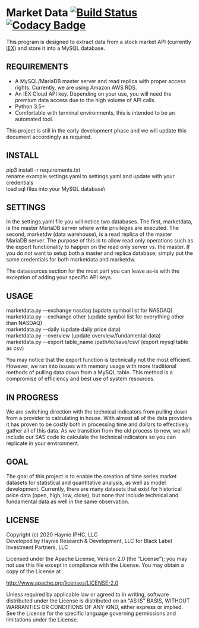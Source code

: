 # Market Data [![Build Status](https://travis-ci.com/haynieresearch/marketdata.svg?branch=master)](https://travis-ci.com/haynieresearch/marketdata) [![Codacy Badge](https://api.codacy.com/project/badge/Grade/729efafdf51b47adab28e5d5a83ae067)](https://app.codacy.com/gh/haynieresearch/stock-data?utm_source=github.com&utm_medium=referral&utm_content=haynieresearch/stock-data&utm_campaign=Badge_Grade_Dashboard)
This program is designed to extract data from a stock market API (currently [IEX](https://iexcloud.io/docs/api)) and store it into a MySQL database.

## REQUIREMENTS
* A MySQL/MariaDB master server and read replica with proper access rights. Currently, we are using Amazon AWS RDS.
* An IEX Cloud API key. Depending on your use, you will need the premium data access due to the high volume of API calls.
* Python 3.5+
* Comfortable with terminal environments, this is intended to be an automated tool.

This project is still in the early development phase and we will update this document accordingly as required.

## INSTALL
pip3 install -r requirements.txt\
rename example.settings.yaml to settings.yaml and update with your credentials\
load sql files into your MySQL database\

## SETTINGS
In the settings.yaml file you will notice two databases. The first, marketdata, is the master MariaDB server where write privileges are executed. The second, marketdw (data warehouse), is a read replica of the master MariaDB server. The purpose of this is to allow read only operations such as the export functionality to happen on the read only server vs. the master. If you do not want to setup both a master and replica database; simply put the same credentials for both marketdata and marketdw.

The datasources section for the most part you can leave as-is with the exception of adding your specific API keys.

## USAGE
marketdata.py --exchange nasdaq (update symbol list for NASDAQ)\
marketdata.py --exchange other (update symbol list for everything other than NASDAQ)\
marketdata.py --daily (update daily price data)\
marketdata.py --overview (update overview/fundamental data)\
marketdata.py --export table_name /path/to/save/csv/ (export mysql table as csv)

You may notice that the export function is technically not the most efficient. However, we ran into issues with memory usage with more traditional methods of pulling data down from a MySQL table. This method is a compromise of efficiency and best use of system resources.

## IN PROGRESS
We are switching direction with the technical indicators from pulling down from a provider to calculating in house. With almost all of the data providers it has proven to be costly both in processing time and dollars to effectively gather all of this data. As we transition from the old process to new, we will include our SAS code to calculate the technical indicators so you can replicate in your environment.

## GOAL
The goal of this project is to enable the creation of time series market datasets for statistical and quantitative analysis, as well as model development. Currently, there are many datasets that exist for historical price data (open, high, low, close), but none that include technical and fundamental data as well in the same observation.

## LICENSE
Copyright (c) 2020 Haynie IPHC, LLC\
Developed by Haynie Research & Development, LLC for Black Label Investment Partners, LLC

Licensed under the Apache License, Version 2.0 (the "License");
you may not use this file except in compliance with the License.
You may obtain a copy of the License at

<http://www.apache.org/licenses/LICENSE-2.0>

Unless required by applicable law or agreed to in writing, software
distributed under the License is distributed on an "AS IS" BASIS,
WITHOUT WARRANTIES OR CONDITIONS OF ANY KIND, either express or implied.
See the License for the specific language governing permissions and
limitations under the License.
